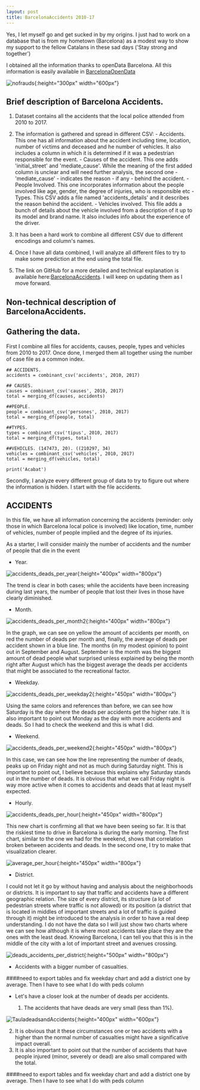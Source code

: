```yaml
---
layout: post
title: BarcelonaAccidents 2010-17
---
```


Yes, I let myself go and get sucked in by my origins. I just had to work on a database that is from my hometown (Barcelona) as a modest way to show my support to the fellow Catalans in these sad days ('Stay strong and together')

I obtained all the information thanks to openData Barcelona. All this information is easily available in [BarcelonaOpenData](http://opendata-ajuntament.barcelona.cat/en/)

![nofrauds](/images/BCN01.jpg){:height="300px" width="600px"}


## Brief description of Barcelona Accidents.

  1. Dataset contains all the accidents that the local police attended from 2010 to 2017.
  2. The information is gathered and spread in different CSV:
    - Accidents.
    This one has all information about the accident including time, location, number of victims and deceased and he number of vehicles. It also includes a column in which it is determined if it was a pedestrian responsible for the event.
    - Causes of the accident.
    This one adds 'initial_street' and 'mediate_cause'. While the meaning of the first added column is unclear and will need further analysis, the second one -'mediate_cause' - indicates the reason - if any - behind the accident.
    - People Involved.
    This one incorporates information about the people involved like age, gender, the degree of injuries, who is responsible etc
    - Types.
    This CSV adds a file named 'accidents_details' and it describes the reason behind the accident.
    - Vehicles involved.
    This file adds a bunch of details about the vehicle involved from a description of it up to its model and brand name. It also includes info about the experience of the driver.

  3. It has been a hard work to combine all different CSV due to different encodings and column's names.
  4. Once I have all data combined, I will analyze all different files to try to make some prediction at the end using the total file.
  5. The link on GitHub for a more detailed and technical explanation is available here:[BarcelonaAccidents](https://github.com/AlexChicote/BarcelonaAccidents). I will keep on updating them as I move forward.


## Non-technical description of BarcelonaAccidents.

## Gathering the data.

First I combine all files for accidents, causes, people, types and vehicles from 2010 to 2017. Once done, I merged them all together using the number of case file as a common index.

```
## ACCIDENTS.
accidents = combinant_csv('accidents', 2010, 2017)

## CAUSES.
causes = combinant_csv('causes', 2010, 2017)
total = merging_df(causes, accidents)

##PEOPLE.
people = combinant_csv('persones', 2010, 2017)
total = merging_df(people, total)

##TYPES.
types = combinant_csv('tipus', 2010, 2017)
total = merging_df(types, total)

##VEHICLES. (147473, 20). ((210297, 34)
vehicles = combinant_csv('vehicles', 2010, 2017)
total = merging_df(vehicles, total)

print('Acabat')
```

Secondly, I analyze every different group of data to try to figure out where the information is hidden. I start with the file accidents.

## ACCIDENTS

In this file, we have all information concerning the accidents (reminder: only those in which Barcelona local police is involved) like location, time, number of vehicles, number of people implied and the degree of its injuries.

As a starter, I will consider mainly the number of accidents and the number of people that die in the event


* Year.

![accidents_deads_per_year](/images/accidents_deads_per_year.png){:height="400px" width="800px"}

The trend is clear in both cases; while the accidents have been increasing during last years, the number of people that lost their lives in those have clearly diminished.

* Month.

![accidents_deads_per_month2](/images/accidents_deads_per_month2.png){:height="400px" width="800px"}

In the graph, we can see on yellow the amount of accidents per month, on red the number of deads per month and, finally, the average of deads per accident shown in a blue line.
The months (in my modest opinion) to point out in September and August. September is the month was the biggest amount of dead people what surprised unless explained by being the month right after August which has the biggest average the deads per accidents that might be associated to the recreational factor.

* Weekday.

![accidents_deads_per_weekday2](/images/accidents_deads_per_weekday2.png){:height="450px" width="800px"}

Using the same colors and references than before, we can see how Saturday is the day where the deads per accidents get the higher rate. It is also important to point out Monday as the day with more accidents and deads. So I had to check the weekend and this is what I did.

* Weekend.

![accidents_deads_per_weekend2](/images/accidents_deads_per_weekend2.png){:height="450px" width="800px"}

In this case, we can see how the line representing the number of deads, peaks up on Friday night and not as much during Saturday night. This is important to point out, I believe because this explains why Saturday stands out in the number of deads. It is obvious that what we call Friday night is way more active when it comes to accidents and deads that at least myself expected.

* Hourly.

![accidents_deads_per_hour](/images/accidents_deads_per_hour.png){:height="450px" width="800px"}

This new chart is confirming all that we have been seeing so far. It is that the riskiest time to drive in Barcelona is during the early morning. The first chart, similar to the one we had for the weekend, shows that correlation broken between accidents and deads. In the second one, I try to make that visualization clearer.

![average_per_hour](/images/average_per_hour.png){:height="450px" width="800px"}

* District.

I could not let it go by without having and analysis about the neighborhoods or districts. It is important to say that traffic and accidents have a different geographic relation. The size of every district, its structure (a lot of pedestrian streets where traffic is not allowed) or its position (a district that is located in middles of important streets and a lot of traffic is guided through it) might be introduced to the analysis in order to have a real deep understanding. I do not have the data so I will just show two charts where we can see how although it is where most accidents take place they are the ones with the least dead. Knowing Barcelona, I can tell you that this is in the middle of the city with a lot of important street and avenues crossing.

![deads_accidents_per_district](/images/deads_accidents_per_district.png){:height="500px" width="800px"}

* Accidents with a bigger number of casualties.

####need to export tables and fix weekday chart and add a district one by average. Then I have to see what I do with peds column


* Let's have a closer look at the number of deads per accidents.

  1. The accidents that have deads are very small (less than 1%).

![TauladeadsandAccidents](/images/TauladeadsandAccidents.png){:height="400px" width="600px"}

  2. It is obvious that it these circumstances one or two accidents with a higher than the normal number of casualties might have a significative impact overall.
  3. It is also important to point out that the number of accidents that have people injured (minor, severely or dead) are also small compared with the total.

####need to export tables and fix weekday chart and add a district one by average. Then I have to see what I do with peds column
